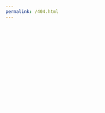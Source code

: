```yaml
---
permalink: /404.html
---     
```

<div style="background-color:#FCD116;" onload="redirection()"></div>
<center style="margin:45% auto 0 auto;color:white;">...<center>
<script type="text/javascript">
    function redirection () {
        let redirection = location.href.replace("index.php?/", "").split('/')[4];
    console.log(redirection);
        if(redirection){
            location.replace("https://mamie-cameroun.fr?" + "redirection=" + redirection);
        } else {
            //location.replace("https://mamie-cameroun.fr");
        }
    };
</script>
